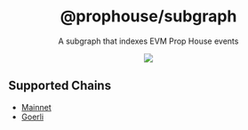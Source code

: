 <h1 align="center">
  @prophouse/subgraph
</h1>
<p align="center">
  A subgraph that indexes EVM Prop House events
</p>
<p align="center">
  <a href="https://prop.house/">
    <img src="https://img.shields.io/badge/website-prop.house-blue?style=flat-square">
  </a>
</p>

## Supported Chains

* [Mainnet](https://thegraph.com/hosted-service/subgraph/prop-house/prop-house)
* [Goerli](https://thegraph.com/hosted-service/subgraph/prop-house/prop-house-goerli-v2)

